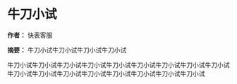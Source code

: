 # 牛刀小试

**作者：** 快表客服

**摘要：** 牛刀小试牛刀小试牛刀小试牛刀小试

牛刀小试牛刀小试牛刀小试牛刀小试牛刀小试牛刀小试牛刀小试牛刀小试牛刀小试牛刀小试牛刀小试牛刀小试牛刀小试牛刀小试牛刀小试牛刀小试牛刀小试